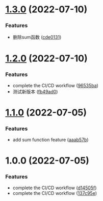 # [1.3.0](https://github.com/HunterXing/auto-deploy-front/compare/v1.2.0...v1.3.0) (2022-07-10)


### Features

* 删除sum函数 ([cde0131](https://github.com/HunterXing/auto-deploy-front/commit/cde0131d7ceeb99df1d06a74bdc4e81adab60c11))

# [1.2.0](https://github.com/HunterXing/auto-deploy-front/compare/v1.1.0...v1.2.0) (2022-07-10)


### Features

* complete the CI/CD workflow ([96535ba](https://github.com/HunterXing/auto-deploy-front/commit/96535ba722b40b6eb276d8a90e7cebd45287d7f1))
* 测试新版本 ([fb49ad0](https://github.com/HunterXing/auto-deploy-front/commit/fb49ad05cf0141685d0a1fea1702e8f89da524e7))

# [1.1.0](https://github.com/HunterXing/auto-deploy-front/compare/v1.0.0...v1.1.0) (2022-07-05)


### Features

* add sum function feature ([aaab57b](https://github.com/HunterXing/auto-deploy-front/commit/aaab57bbe31218e6dd9bb2fddf9d9d5ac1d2d830))

# 1.0.0 (2022-07-05)


### Features

* complete the CI/CD workflow ([d14505f](https://github.com/HunterXing/auto-deploy-front/commit/d14505f625bad2ca1c235f3952bb58d6a919f844))
* complete the CI/CD workflow ([137c95e](https://github.com/HunterXing/auto-deploy-front/commit/137c95e09ebe5944f6ce3eefcfd954b080d456a0))
